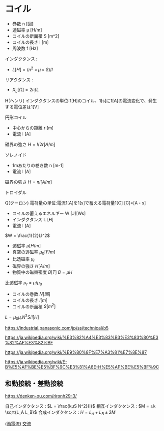 # コイル
- 巻数 n [回]
- 透磁率 μ [H/m]
- コイルの断面積 S [m^2]
- コイルの長さ l [m]
- 周波数 f [Hz]

インダクタンス : 
- $L [H] = (n^2 × μ × S) / l$

リアクタンス : 
- $X_L [Ω] = 2πfL$

H(ヘンリ) 
インダクタンスの単位:1[H]のコイル、1[s]に1[A]の電流変化で、発生する電位差は1[V]

円形コイル
- 中心からの距離 r [m]
- 電流 I [A]

磁界の強さ
$H = I/2r [A/m]$

ソレノイド
- 1mあたりの巻き数 n [m-1]
- 電流 I [A]

磁界の強さ
$H = nI [A/m]$

トロイダル

Q(クーロン)
電荷量の単位:電流1[A]を1[s]で蓄える電荷量1[C]
[C]=[A・s]


- コイルの蓄えるエネルギー W [J][Ws]
- インダクタンス L [H]
- 電流 I [A]

$W = \frac{1}{2}LI^2$




- 透磁率 $μ [H/m]$
- 真空の透磁率 $μ_0 [F/m]$
- 比透磁率 $μ_r$
- 磁界の強さ $H [A/m]$
- 物質中の磁束密度 $B [T]$
$B = μH$

比透磁率 $μ_r = μ / μ_0$


- コイルの巻数 $N [回]$
- コイルの長さ $l [m]$
- コイルの断面積 $S [m^2]$

$L = μ_0 μ_r N^2 S/l [H]$



https://industrial.panasonic.com/jp/ss/technical/b5

https://ja.wikipedia.org/wiki/%E3%82%A4%E3%83%B3%E3%83%80%E3%82%AF%E3%82%BF

https://ja.wikipedia.org/wiki/%E9%80%8F%E7%A3%81%E7%8E%87

https://ja.wikipedia.org/wiki/E-B%E5%AF%BE%E5%BF%9C%E3%81%A8E-H%E5%AF%BE%E5%BF%9C

## 和動接続・差動接続
https://denken-ou.com/rironh29-3/

自己インダクタンス : $L = \frac{kμS N^2}{l}$
相互インダクタンス : $M = ±k \sqrt{L_A L_B}$
合成インダクタンス : $H = L_A + L_B ± 2M$

[(渦電流)](EddyCurrent.md)
[交流](AC_Inductor.md)


